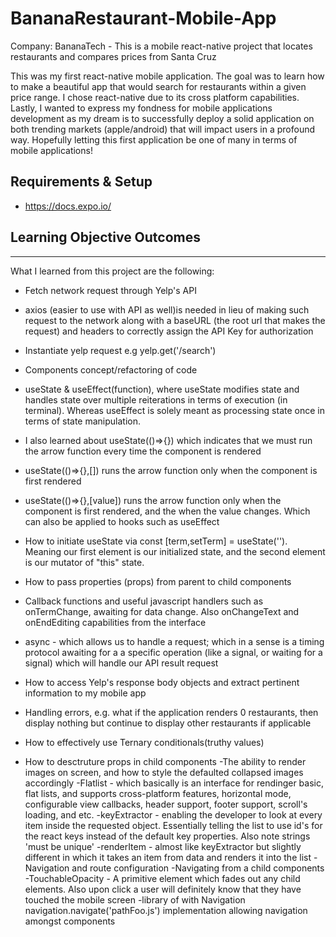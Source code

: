# BananaRestaurant-Mobile-App
Company: BananaTech - This is a mobile react-native project that locates restaurants and compares prices from Santa Cruz

This was my first react-native mobile application. The goal was to 
learn how to make a beautiful app that would search for restaurants 
within a given price range. I chose react-native due to its cross 
platform capabilities. Lastly, I wanted to express my fondness for mobile 
applications development as my dream is to successfully deploy a solid
application on both trending markets (apple/android)
that will impact users in a profound way. Hopefully letting this first 
application be one of many in terms of mobile applications!

## Requirements & Setup

- https://docs.expo.io/

## Learning Objective Outcomes
--------------------------------------------------------------------------------------------------------------
What I learned from this project are the following:

- Fetch network request through Yelp's API
- axios (easier to use with API as well)is needed in lieu of making such 
    request to the network along with a baseURL
    (the root url that makes the request) and headers to correctly assign 
    the API Key for authorization
- Instantiate yelp request e.g yelp.get('/search')
-  Components concept/refactoring of code
- useState & useEffect(function), where useState modifies state and handles state over multiple 
    reiterations in terms of execution (in terminal). Whereas useEffect is solely meant as processing 
    state once in terms of state manipulation.
- I also learned about useState(()=>{}) which indicates that we must run the arrow function every time
    the component is rendered
- useState(()=>{},[]) runs the arrow function only when the component is first rendered
- useState(()=>{},[value]) runs the arrow function only when the component is first rendered, and 
       the when the value changes. Which can also be applied to hooks such as useEffect
- How to initiate useState via const [term,setTerm] = useState(''). Meaning our first element is our
    initialized state, and the second element is our mutator of "this" state.
- How to pass properties (props) from parent to child components
- Callback functions and useful javascript handlers such as onTermChange, awaiting for data change. 
    Also onChangeText and onEndEditing capabilities
    from the interface
- async - which allows us to handle a request; which in a sense is a timing protocol awaiting for a
    a specific operation (like a signal, or waiting for a signal) which will handle our API result request
- How to access Yelp's response body objects and extract pertinent information to my mobile app
- Handling errors, e.g. what if the application renders 0 restaurants, then display nothing but continue to display
    other restaurants if applicable
- How to effectively use Ternary conditionals(truthy values)

- How to desctruture props in child components
-The ability to render images on screen, and how to style the defaulted collapsed images accordingly
-Flatlist - which basically is an interface for rendinger basic, flat lists, and supports cross-platform 
    features, horizontal mode, configurable view callbacks, header support, footer support, scroll's loading, and etc.
-keyExtractor - enabling the developer to look at every item inside the requested object. Essentially telling the
    list to use id's for the react keys instead of the default key properties. Also note strings 'must be unique'
-renderItem - almost like keyExtractor but slightly different in which it takes an item from data 
    and renders it into the list
-Navigation and route configuration
-Navigating from a child components
-TouchableOpacity - A primitive element which fades out any child elements. Also upon click a user will definitely
    know that they have touched the mobile screen
-library of with Navigation navigation.navigate('pathFoo.js') implementation allowing 
    navigation amongst components

